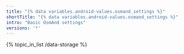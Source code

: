 ```yaml
---
title: "{% data variables.android-values.osmand_settings %}"
shortTitle: "{% data variables.android-values.osmand_settings %}"
intro: "Basic OsmAnd settings"
versions: '*'
---
```


{% topic_in_list /data-storage %}
